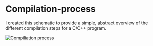 # Compilation-process
I created this schematic to provide a simple, abstract overview of the different compilation steps for a C/C++ program.

![Compiliation process](https://user-images.githubusercontent.com/45420549/154859101-fd903946-43a3-41fe-8762-0f1dd645d1db.svg)
